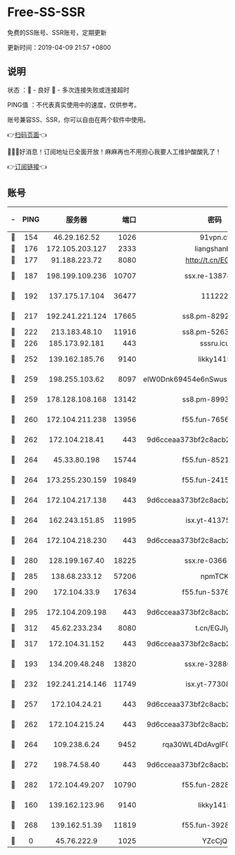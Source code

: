 # Free-SS-SSR

免费的SS账号、SSR账号，定期更新

更新时间：2019-04-09 21:57 +0800

## 说明

状态     ：🙂 - 良好 🙁 - 多次连接失败或连接超时

PING值   ：不代表真实使用中的速度，仅供参考。

账号兼容SS、SSR，你可以自由在两个软件中使用。

👉[扫码页面](https://liesauer.github.io/Free-SS-SSR/)👈

🎉🎉🎉好消息！订阅地址已全面开放！麻麻再也不用担心我要人工维护酸酸乳了！

👉[订阅链接](https://www.liesauer.net/yogurt/subscribe?ACCESS_TOKEN=DAYxR3mMaZAsaqUb)👈

## 账号

|-|PING|服务器|端口|密码|加密方式|区域|
|:----:|:----:|:-----:|-----:|:----:|:----:|:----:|
|🙂|154|46.29.162.52|1026|91vpn.cf|rc4-md5|RU|
|🙂|176|172.105.203.127|2333|liangshanbo|chacha20|JP|
|🙂|177|91.188.223.72|8080|http://t.cn/EGJIyrl|rc4-md5|RU|
|🙂|187|198.199.109.236|10707|ssx.re-13874439|aes-256-cfb|US|
|🙂|192|137.175.17.104|36477|111222|aes-256-cfb|US|
|🙂|217|192.241.221.124|17665|ss8.pm-82928161|aes-256-cfb|US|
|🙂|222|213.183.48.10|11916|ss8.pm-52634377|rc4-md5|RU|
|🙂|226|185.173.92.181|443|sssru.icu|rc4-md5|RU|
|🙂|252|139.162.185.76|9140|likky1415|aes-256-cfb|DE|
|🙂|259|198.255.103.62|8097|eIW0Dnk69454e6nSwuspv9DmS201tQ0D|aes-256-cfb|US|
|🙂|259|178.128.108.168|13142|ss8.pm-89937130|aes-256-cfb|SG|
|🙂|260|172.104.211.238|13956|f55.fun-76569711|aes-256-cfb|US|
|🙂|262|172.104.218.41|443|9d6cceaa373bf2c8acb22e60b6a58be6|aes-256-cfb|US|
|🙂|264|45.33.80.198|15744|f55.fun-85216829|aes-256-cfb|US|
|🙂|264|173.255.230.159|19849|f55.fun-24159116|aes-256-cfb|US|
|🙂|264|172.104.217.138|443|9d6cceaa373bf2c8acb22e60b6a58be6|aes-256-cfb|US|
|🙂|264|162.243.151.85|11995|isx.yt-41375663|aes-256-cfb|US|
|🙂|264|172.104.218.230|443|9d6cceaa373bf2c8acb22e60b6a58be6|aes-256-cfb|US|
|🙂|280|128.199.167.40|18225|ssx.re-03661260|aes-256-cfb|SG|
|🙂|285|138.68.233.12|57206|npmTCK|rc4-md5|US|
|🙂|290|172.104.33.9|17634|f55.fun-53762067|aes-256-cfb|SG|
|🙂|295|172.104.209.198|443|9d6cceaa373bf2c8acb22e60b6a58be6|aes-256-cfb|US|
|🙂|312|45.62.233.234|8080|t.cn/EGJIyrl|rc4-md5|CA|
|🙂|317|172.104.31.152|443|9d6cceaa373bf2c8acb22e60b6a58be6|aes-256-cfb|US|
|🙂|193|134.209.48.248|13820|ssx.re-32880838|aes-256-cfb|US|
|🙂|232|192.241.214.146|11749|isx.yt-77308300|aes-256-cfb|US|
|🙂|257|172.104.24.21|443|9d6cceaa373bf2c8acb22e60b6a58be6|aes-256-cfb|US|
|🙂|262|172.104.215.24|443|9d6cceaa373bf2c8acb22e60b6a58be6|aes-256-cfb|US|
|🙂|264|109.238.6.24|9452|rqa30WL4DdAvgIFG6Fs3znzTa|aes-256-cfb|FR|
|🙂|272|198.74.58.40|443|9d6cceaa373bf2c8acb22e60b6a58be6|aes-256-cfb|US|
|🙂|282|172.104.49.207|10790|f55.fun-28286043|aes-256-cfb|SG|
|🙁|160|139.162.123.96|9140|likky1415|aes-256-cfb|JP|
|🙁|268|139.162.51.39|11819|f55.fun-39283378|aes-256-cfb|SG|
|🙁|0|45.76.222.9|1025|YZcCjQ|rc4-md5|JP|
